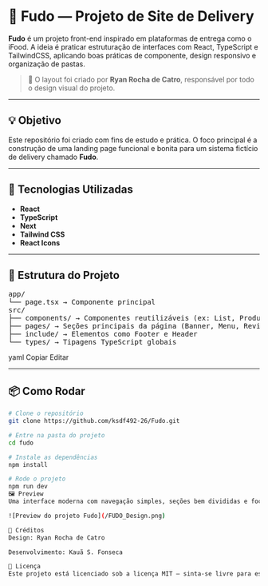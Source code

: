# 🍱 Fudo — Projeto de Site de Delivery

**Fudo** é um projeto front-end inspirado em plataformas de entrega como o iFood. A ideia é praticar estruturação de interfaces com React, TypeScript e TailwindCSS, aplicando boas práticas de componente, design responsivo e organização de pastas.

> 🎨 O layout foi criado por **Ryan Rocha de Catro**, responsável por todo o design visual do projeto.

---

## 💡 Objetivo

Este repositório foi criado com fins de estudo e prática. O foco principal é a construção de uma landing page funcional e bonita para um sistema fictício de delivery chamado **Fudo**.

---

## 🔧 Tecnologias Utilizadas

- **React**
- **TypeScript**
- **Next**
- **Tailwind CSS**
- **React Icons**

---

## 🧱 Estrutura do Projeto
<pre>
app/
└── page.tsx → Componente principal
src/
├── components/ → Componentes reutilizáveis (ex: List, ProductCard)
├── pages/ → Seções principais da página (Banner, Menu, Review etc.)
├── include/ → Elementos como Footer e Header
└── types/ → Tipagens TypeScript globais
</pre>

yaml
Copiar
Editar

---

## 📦 Como Rodar

```bash
# Clone o repositório
git clone https://github.com/ksdf492-26/Fudo.git

# Entre na pasta do projeto
cd fudo

# Instale as dependências
npm install

# Rode o projeto
npm run dev
🖼️ Preview
Uma interface moderna com navegação simples, seções bem divididas e foco na experiência do usuário.

![Preview do projeto Fudo](/FUDO_Design.png)

📜 Créditos
Design: Ryan Rocha de Catro

Desenvolvimento: Kauã S. Fonseca

📘 Licença
Este projeto está licenciado sob a licença MIT — sinta-se livre para estudar, modificar e reutilizar.